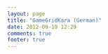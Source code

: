 ```yaml
---
layout: page
title: "GameGridKara (German)"
date: 2012-09-19 12:29
comments: true
footer: true
---
```

